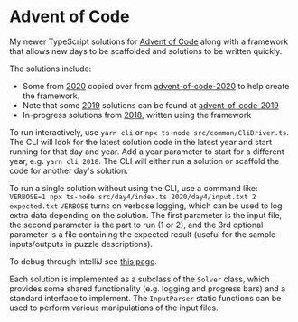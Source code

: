 # Advent of Code

My newer TypeScript solutions for [Advent of Code](https://adventofcode.com/) along with a framework that 
allows new days to be scaffolded and solutions to be written quickly.

The solutions include:
* Some from [2020](https://adventofcode.com/2020) copied over from
 [advent-of-code-2020](https://github.com/bonnici/advent-of-code-2020) to help create the framework.
* Note that some [2019](https://adventofcode.com/2019) solutions can be found at 
 [advent-of-code-2019](https://github.com/bonnici/advent-of-code-2019)
* In-progress solutions from [2018](https://adventofcode.com/2018), written using the framework

To run interactively, use `yarn cli` or `npx ts-node src/common/CliDriver.ts`. The CLI will look for the latest solution
code in the latest year and start running for that day and year. Add a year parameter to start for a different year, 
e.g. `yarn cli 2018`. The CLI will either run a solution or scaffold the code for another day's solution.

To run a single solution without using the CLI, use a command like:
`VERBOSE=1 npx ts-node src/day4/index.ts 2020/day4/input.txt 2 expected.txt`
`VERBOSE` turns on verbose logging, which can be used to log extra data depending on the solution. The first parameter 
is the input file, the second parameter is the part to run (1 or 2), and the 3rd optional parameter is a file containing
the expected result (useful for the sample inputs/outputs in puzzle descriptions).

To debug through IntelliJ see 
[this page](https://www.jetbrains.com/help/idea/running-and-debugging-typescript.html#ws_ts_run_debug_server_side_ts_node).

Each solution is implemented as a subclass of the `Solver` class, which provides some shared functionality (e.g. logging 
and progress bars) and a standard interface to implement. The `InputParser` static functions can be used to perform 
various manipulations of the input files.
